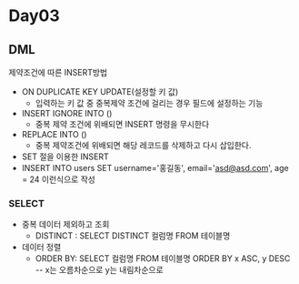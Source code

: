 # Day03
## DML
  제약조건에 따른 INSERT방법
  - ON DUPLICATE KEY UPDATE(설정할 키 값)
    - 입력하는 키 값 중 중복제약 조건에 걸리는 경우 필드에 설정하는 기능
  - INSERT IGNORE INTO ()
    - 중복 제약 조건에 위배되면 INSERT 명령을 무시한다
  - REPLACE INTO ()
    - 중복 제약조건에 위배되면 해당 레코드를 삭제하고 다시 삽입한다.
  - SET 절을 이용한 INSERT
  - INSERT INTO users SET username='홍길동', email='asd@asd.com', age = 24 이런식으로 작성 

### SELECT 
- 중복 데이터 제외하고 조회 
  - DISTINCT : SELECT DISTINCT 컬럼명 FROM 테이블명 
- 데이터 정렬
  - ORDER BY: SELECT 컬럼명 FROM 테이블명 ORDER BY x ASC, y DESC -- x는 오름차순으로 y는 내림차순으로 